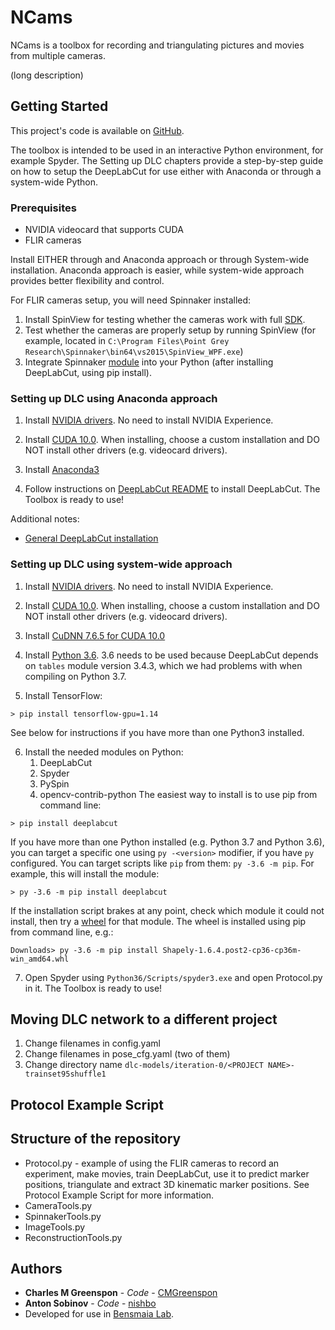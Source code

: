 # NCams

NCams is a toolbox for recording and triangulating pictures and movies from multiple cameras.

(long description)

## Getting Started

This project's code is available on [GitHub](https://github.com/CMGreenspon/NCams).

The toolbox is intended to be used in an interactive Python environment, for example Spyder. The Setting up DLC chapters provide a step-by-step guide on how to setup the DeepLabCut for use either with Anaconda or through a system-wide Python.

### Prerequisites

- NVIDIA videocard that supports CUDA
- FLIR cameras

Install EITHER through and Anaconda approach or through System-wide installation. Anaconda approach is easier, while system-wide approach provides better flexibility and control.

For FLIR cameras setup, you will need Spinnaker installed:
1. Install SpinView for testing whether the cameras work with full [SDK](https://flir.app.boxcn.net/v/SpinnakerSDK/folder/73503062578).
2. Test whether the cameras are properly setup by running SpinView (for example, located in `C:\Program Files\Point Grey Research\Spinnaker\bin64\vs2015\SpinView_WPF.exe`)
3. Integrate Spinnaker [module](https://flir.app.boxcn.net/v/SpinnakerSDK/folder/68522911814) into your Python (after installing DeepLabCut, using pip install).

### Setting up DLC using Anaconda approach

1. Install [NVIDIA drivers](https://www.nvidia.com/download/index.aspx). No need to install NVIDIA Experience.

2. Install [CUDA 10.0](https://developer.nvidia.com/cuda-downloads). When installing, choose a custom installation and DO NOT install other drivers (e.g. videocard drivers).

3. Install [Anaconda3](https://www.anaconda.com/distribution/#download-section)

4. Follow instructions on [DeepLabCut README](https://github.com/AlexEMG/DeepLabCut/blob/master/conda-environments/README.md) to install DeepLabCut.
The Toolbox is ready to use!

Additional notes:
- [General DeepLabCut installation](https://github.com/AlexEMG/DeepLabCut/blob/master/docs/installation.md)

### Setting up DLC using system-wide approach

1. Install [NVIDIA drivers](https://www.nvidia.com/download/index.aspx). No need to install NVIDIA Experience.

2. Install [CUDA 10.0](https://developer.nvidia.com/cuda-downloads). When installing, choose a custom installation and DO NOT install other drivers (e.g. videocard drivers).

3. Install [CuDNN 7.6.5 for CUDA 10.0](https://developer.nvidia.com/rdp/cudnn-download)

4. Install [Python 3.6](https://www.python.org/downloads/release/python-368/). 3.6 needs to be used because DeepLabCut depends on `tables` module version 3.4.3, which we had problems with when compiling on Python 3.7.

5. Install TensorFlow:
```
> pip install tensorflow-gpu=1.14
```
See below for instructions if you have more than one Python3 installed.

6. Install the needed modules on Python:
    1. DeepLabCut
    2. Spyder
    3. PySpin
    4. opencv-contrib-python
The easiest way to install is to use pip from command line:
```
> pip install deeplabcut
```

If you have more than one Python installed (e.g. Python 3.7 and Python 3.6), you can target a specific one using `py -<version>` modifier, if you have `py` configured. You can target scripts like `pip` from them: `py -3.6 -m pip`. For example, this will install the module:
```
> py -3.6 -m pip install deeplabcut
```
If the installation script brakes at any point, check which module it could not install, then try a [wheel](https://www.lfd.uci.edu/~gohlke/pythonlibs/) for that module. The wheel is installed using pip from command line, e.g.:
```
Downloads> py -3.6 -m pip install Shapely-1.6.4.post2-cp36-cp36m-win_amd64.whl
```

7. Open Spyder using `Python36/Scripts/spyder3.exe` and open Protocol.py in it.
The Toolbox is ready to use!

## Moving DLC network to a different project

1. Change filenames in config.yaml
2. Change filenames in pose_cfg.yaml (two of them)
3. Change directory name `dlc-models/iteration-0/<PROJECT NAME>-trainset95shuffle1`

## Protocol Example Script


## Structure of the repository

- Protocol.py - example of using the FLIR cameras to record an experiment, make movies, train DeepLabCut, use it to predict marker positions, triangulate and extract 3D kinematic marker positions. See Protocol Example Script for more information.
- CameraTools.py
- SpinnakerTools.py
- ImageTools.py
- ReconstructionTools.py

## Authors

- **Charles M Greenspon** - *Code* - [CMGreenspon](https://github.org/CMGreenspon)
- **Anton Sobinov** - *Code* - [nishbo](https://github.org/nishbo)
- Developed for use in [Bensmaia Lab](http://bensmaialab.org/).

